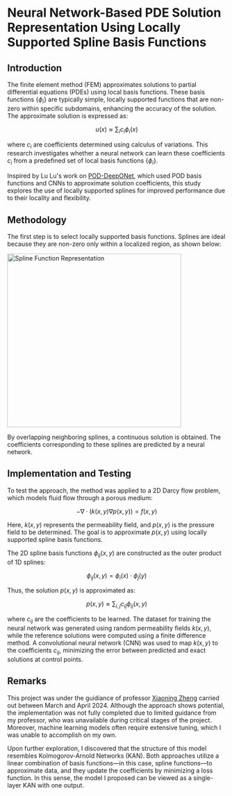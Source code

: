 # Neural Network-Based PDE Solution Representation Using Locally Supported Spline Basis Functions
## Introduction

The finite element method (FEM) approximates solutions to partial differential equations (PDEs) using local basis functions. These basis functions $\{\phi_i\}$ are typically simple, locally supported functions that are non-zero within specific subdomains, enhancing the accuracy of the solution. The approximate solution is expressed as:

$$
u(x) \approx \sum_{i} c_{i} \phi_{i}(x)
$$

where $c_i$ are coefficients determined using calculus of variations. This research investigates whether a neural network can learn these coefficients $c_i$ from a predefined set of local basis functions $\{\phi_i\}$.

Inspired by Lu Lu's work on [POD-DeepONet](https://www.sciencedirect.com/science/article/pii/S0045782522001207), which used POD basis functions and CNNs to approximate solution coefficients, this study explores the use of locally supported splines for improved performance due to their locality and flexibility.

## Methodology

The first step is to select locally supported basis functions. Splines are ideal because they are non-zero only within a localized region, as shown below:

<img src="https://github.com/user-attachments/assets/0672f421-a2b8-40d1-a47d-b1e04feb0c70" alt="Spline Function Representation" width="400" />

By overlapping neighboring splines, a continuous solution is obtained. The coefficients corresponding to these splines are predicted by a neural network.

## Implementation and Testing

To test the approach, the method was applied to a 2D Darcy flow problem, which models fluid flow through a porous medium:

$$
-\nabla \cdot \left( k(x, y) \nabla p(x, y) \right) = f(x, y)
$$

Here, $k(x, y)$ represents the permeability field, and $p(x, y)$ is the pressure field to be determined. The goal is to approximate $p(x, y)$ using locally supported spline basis functions.

The 2D spline basis functions $\phi_{ij}(x, y)$ are constructed as the outer product of 1D splines:

$$
\phi_{ij}(x, y) = \phi_i(x) \cdot \phi_j(y)
$$

Thus, the solution $p(x, y)$ is approximated as:

$$
p(x, y) \approx \sum_{i,j} c_{ij} \phi_{ij}(x, y)
$$

where $c_{ij}$ are the coefficients to be learned. The dataset for training the neural network was generated using random permeability fields $k(x, y)$, while the reference solutions were computed using a finite difference method. A convolutional neural network (CNN) was used to map $k(x, y)$ to the coefficients $c_{ij}$, minimizing the error between predicted and exact solutions at control points.


## Remarks

This project was under the guidiance of professor [Xiaoning Zheng](https://scholar.google.com/citations?user=rXW31d8AAAAJ&hl=en-US) carried out between March and April 2024. Although the approach shows potential, the implementation was not fully completed due to limited guidance from my professor, who was unavailable during critical stages of the project. Moreover, machine learning models often require extensive tuning, which I was unable to accomplish on my own. 

Upon further exploration, I discovered that the structure of this model resembles Kolmogorov-Arnold Networks (KAN). Both approaches utilize a linear combination of basis functions—in this case, spline functions—to approximate data, and they update the coefficients by minimizing a loss function. In this sense, the model I proposed can be viewed as a single-layer KAN with one output.
